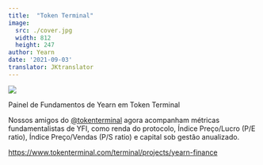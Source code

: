 ```yaml
---
title:  "Token Terminal"
image:
  src: ./cover.jpg
  width: 812
  height: 247
author: Yearn
date: '2021-09-03'
translator: JKtranslator
---
```


![](/_posts/_announcements/token-terminal/1.jpg?w=812&h=247)

Painel de Fundamentos de Yearn em Token Terminal

Nossos amigos do [@tokenterminal](https://twitter.com/tokenterminal) agora acompanham métricas fundamentalistas de YFI, como renda do protocolo, Índice Preço/Lucro (P/E ratio), Índice Preço/Vendas (P/S ratio) e capital sob gestão anualizado.

https://www.tokenterminal.com/terminal/projects/yearn-finance
